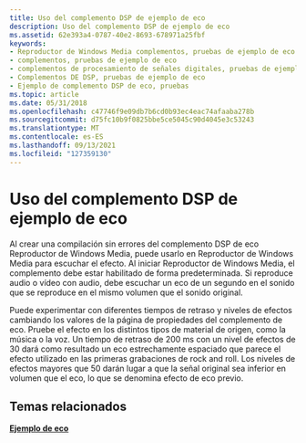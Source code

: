 ```yaml
---
title: Uso del complemento DSP de ejemplo de eco
description: Uso del complemento DSP de ejemplo de eco
ms.assetid: 62e393a4-0787-40e2-8693-678971a25fbf
keywords:
- Reproductor de Windows Media complementos, pruebas de ejemplo de eco
- complementos, pruebas de ejemplo de eco
- complementos de procesamiento de señales digitales, pruebas de ejemplo de eco
- Complementos DE DSP, pruebas de ejemplo de eco
- Ejemplo de complemento DSP de eco, pruebas
ms.topic: article
ms.date: 05/31/2018
ms.openlocfilehash: c47746f9e09db7b6cd0b93ec4eac74afaaba278b
ms.sourcegitcommit: d75fc10b9f0825bbe5ce5045c90d4045e3c53243
ms.translationtype: MT
ms.contentlocale: es-ES
ms.lasthandoff: 09/13/2021
ms.locfileid: "127359130"
---
```

# <a name="using-the-echo-sample-dsp-plug-in"></a>Uso del complemento DSP de ejemplo de eco

Al crear una compilación sin errores del complemento DSP de eco Reproductor de Windows Media, puede usarlo en Reproductor de Windows Media para escuchar el efecto. Al iniciar Reproductor de Windows Media, el complemento debe estar habilitado de forma predeterminada. Si reproduce audio o vídeo con audio, debe escuchar un eco de un segundo en el sonido que se reproduce en el mismo volumen que el sonido original.

Puede experimentar con diferentes tiempos de retraso y niveles de efectos cambiando los valores de la página de propiedades del complemento de eco. Pruebe el efecto en los distintos tipos de material de origen, como la música o la voz. Un tiempo de retraso de 200 ms con un nivel de efectos de 30 dará como resultado un eco estrechamente espaciado que parece el efecto utilizado en las primeras grabaciones de rock and roll. Los niveles de efectos mayores que 50 darán lugar a que la señal original sea inferior en volumen que el eco, lo que se denomina efecto de eco previo.

## <a name="related-topics"></a>Temas relacionados

<dl> <dt>

[**Ejemplo de eco**](the-echo-sample.md)
</dt> </dl>

 

 




